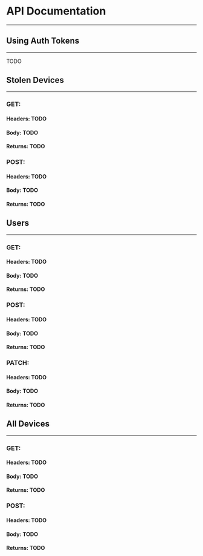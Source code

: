 # API Documentation
----------------------------------------------------------------------------------

## Using Auth Tokens
----------------------------------------------------------------
TODO

## Stolen Devices
------------------------------------------------------------------

### GET: 
#### Headers: TODO
#### Body: TODO
#### Returns: TODO

### POST: 
#### Headers: TODO
#### Body: TODO
#### Returns: TODO

## Users
----------------------------------------------------------------

### GET: 
#### Headers: TODO
#### Body: TODO
#### Returns: TODO

### POST: 
#### Headers: TODO
#### Body: TODO
#### Returns: TODO

### PATCH: 
#### Headers: TODO
#### Body: TODO
#### Returns: TODO

## All Devices
----------------------------------------------------------------

### GET: 
#### Headers: TODO
#### Body: TODO
#### Returns: TODO

### POST: 
#### Headers: TODO
#### Body: TODO
#### Returns: TODO
